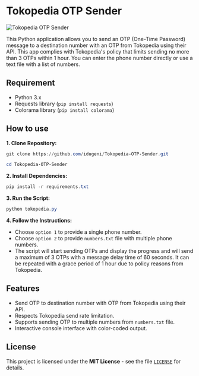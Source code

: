 # Tokopedia OTP Sender

![Tokopedia OTP Sender](https://opengraph.githubassets.com/0/idugeni/Tokopedia-OTP-Sender)

This Python application allows you to send an OTP (One-Time Password) message to a destination number with an OTP from Tokopedia using their API. This app complies with Tokopedia's policy that limits sending no more than 3 OTPs within 1 hour. You can enter the phone number directly or use a text file with a list of numbers.

## Requirement

* Python 3.x
* Requests library (`pip install requests`)
* Colorama library (`pip install colorama`)

## How to use

**1. Clone Repository:**

```powershell
git clone https://github.com/idugeni/Tokopedia-OTP-Sender.git
```

```powershell
cd Tokopedia-OTP-Sender
```

**2. Install Dependencies:**

```powershell
pip install -r requirements.txt
```

**3. Run the Script:**

```powershell
python tokopedia.py
```

**4. Follow the Instructions:**

* Choose `option 1` to provide a single phone number.
* Choose `option 2` to provide `numbers.txt` file with multiple phone numbers.
* The script will start sending OTPs and display the progress and will send a maximum of 3 OTPs with a message delay time of 60 seconds. It can be repeated with a grace period of 1 hour due to policy reasons from Tokopedia.

## Features

* Send OTP to destination number with OTP from Tokopedia using their API.
* Respects Tokopedia send rate limitation.
* Supports sending OTP to multiple numbers from `numbers.txt` file.
* Interactive console interface with color-coded output.

## License

This project is licensed under the **MIT License** - see the file [`LICENSE`](https://github.com/idugeni/Tokopedia-OTP-Sender/blob/main/LICENSE) for details.
